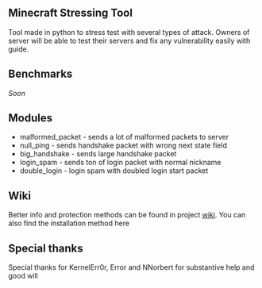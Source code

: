 ## Minecraft Stressing Tool

Tool made in python to stress test with several types of attack. Owners of server will be able to test their servers
and fix any vulnerability easily with guide.

## Benchmarks

*Soon*

## Modules

- malformed_packet - sends a lot of malformed packets to server
- null_ping - sends handshake packet with wrong next state field
- big_handshake - sends large handshake packet
- login_spam - sends ton of login packet with normal nickname
- double_login - login spam with doubled login start packet
## Wiki
Better info and protection methods can be found in project [wiki](https://github.com/Szczurowsky/minecraft-stresser/wiki).
You can also find the installation method here

## Special thanks
Special thanks for KernelErr0r, Error and NNorbert for substantive help and good will